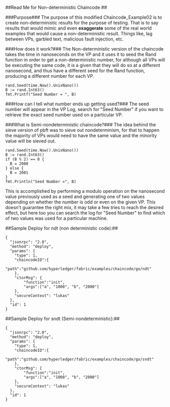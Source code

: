 ##Read Me for Non-deterministic Chaincode ##

###Purpose###
The purpose of this modified Chaincode_Example02 is to create non-deterministic results for the purpose of testing.  That is to say results that would mimic and even **exaggerate** some of the real world examples that would cause a non-deterministic result.  Things like, lag between VPs, garbled text, malicious fault injection, etc.

###How does it work?###
The Non-deterministic version of the chaincode takes the time in nanoseconds on the VP and it uses it to seed the Rand function in order to get a non-deterministic number, for although all VPs will be executing the same code, it is a given that they will do so at a different nanosecond, and thus have a different seed for the Rand function, producing a different number for each VP.

    rand.Seed(time.Now().UnixNano())
    B := rand.Int63()
    fmt.Printf("Seed Number = ", B)

###How can I tell what number ends up getting used?###
The seed number will appear in the VP Log, search for "Seed Number" if you want to retrieve the exact seed number used on a particular VP.

###What is Semi-nondeterministic chaincode?###
The idea behind the sieve version of pbft was to sieve out nondeterminism, for that to happen the majority of VPs would need to have the same value and the minority value will be sieved out.

    rand.Seed(time.Now().UnixNano())
    B := rand.Int63()
    if (B % 2) == 0 {
      B = 2000
    } else {
      B = 2001
    }
    fmt.Println("Seed Number =", B)

This is accomplished by performing a modulo operation on the nanosecond value previously used as a seed and generating one of two values depending on whether the number is odd or even on the given VP.  This doesn't guarantee the right mix, it may take a few tries to reach the desired effect, but here too you can search the log for "Seed Number" to find which of two values was used for a particular machine.

##Sample Deploy for ndt (non deterministic code):##

```
{
  "jsonrpc": "2.0",
  "method": "deploy",
  "params": {
    "type": 1,
    "chaincodeID":{
        "path":"github.com/hyperledger/fabric/examples/chaincode/go/ndt"
    },
    "ctorMsg": {
        "function":"init",
        "args":["a", "1000", "b", "2000"]
    },
    "secureContext": "lukas"
  },
  "id": 1
}
```

##Sample Deploy for sndt (Semi-nondeterministic):##

```
{
  "jsonrpc": "2.0",
  "method": "deploy",
  "params": {
    "type": 1,
    "chaincodeID":{
        "path":"github.com/hyperledger/fabric/examples/chaincode/go/sndt"
    },
    "ctorMsg": {
        "function":"init",
        "args":["a", "1000", "b", "2000"]
    },
    "secureContext": "lukas"
  },
  "id": 1
}
```
